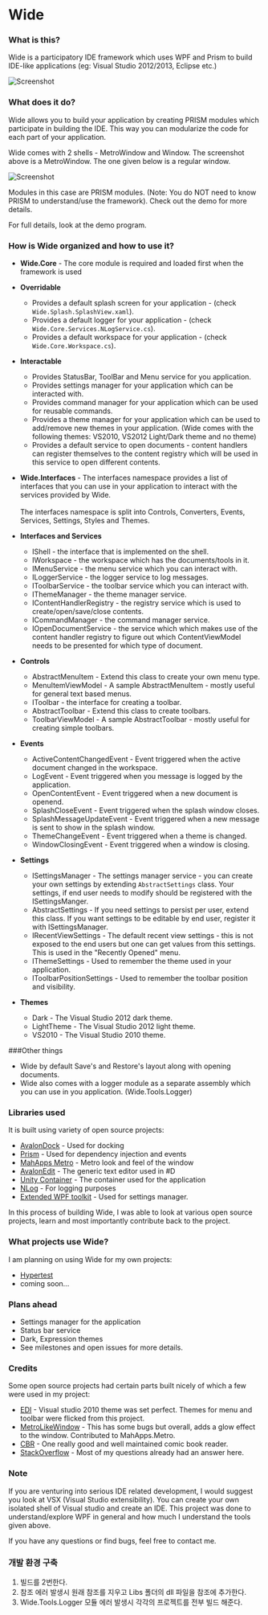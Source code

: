 # Wide

### What is this?

Wide is a participatory IDE framework which uses WPF and Prism to build IDE-like applications (eg: Visual Studio 2012/2013, Eclipse etc.) 


![Screenshot](https://raw.github.com/wiki/chandramouleswaran/Wide/Wide.png)

### What does it do?

Wide allows you to build your application by creating PRISM modules which participate in building the IDE. This way you can modularize the code for each part of your application.

Wide comes with 2 shells - MetroWindow and Window. The screenshot above is a MetroWindow. The one given below is a regular window.

![Screenshot](https://raw.github.com/wiki/chandramouleswaran/Wide/Wide-old.png)

Modules in this case are PRISM modules. (Note: You do NOT need to know PRISM to understand/use the framework). Check out the demo for more details.

For full details, look at the demo program.

### How is Wide organized and how to use it?

- **Wide.Core** - The core module is required and loaded first when the framework is used 
 - **Overridable**
      * Provides a default splash screen for your application - (check `Wide.Splash.SplashView.xaml`).
      * Provides a default logger for your application - (check `Wide.Core.Services.NLogService.cs`).
      * Provides a default workspace for your application - (check `Wide.Core.Workspace.cs`).
 - **Interactable**
      * Provides StatusBar, ToolBar and Menu service for you application.
      * Provides settings manager for your application which can be interacted with.
      * Provides command manager for your application which can be used for reusable commands.
      * Provides a theme manager for your application which can be used to add/remove new themes in your application. (Wide comes with the following themes: VS2010, VS2012 Light/Dark theme and no theme)
      * Provides a default service to open documents - content handlers can register themselves to the content registry which will be used in this service to open different contents.

- **Wide.Interfaces** - The interfaces namespace provides a list of interfaces that you can use in your application to interact with the services provided by Wide.<br/> <br/>The interfaces namespace is split into Controls, Converters, Events, Services, Settings, Styles and Themes. 
 - **Interfaces and Services**
      * IShell - the interface that is implemented on the shell.
      * IWorkspace - the workspace which has the documents/tools in it.
      * IMenuService - the menu service which you can interact with.
      * ILoggerService - the logger service to log messages.
      * IToolbarService - the toolbar service which you can interact with.
      * IThemeManager - the theme manager service.
      * IContentHandlerRegistry - the registry service which is used to create/open/save/close contents.
      * ICommandManager - the command manager service.
      * IOpenDocumentService - the service which which makes use of the content handler registry to figure out which ContentViewModel needs to be presented for which type of document.
 - **Controls**
      * AbstractMenuItem - Extend this class to create your own menu type.
      * MenuItemViewModel - A sample AbstractMenuItem - mostly useful for general text based menus.
      * IToolbar - the interface for creating a toolbar.
      * AbstractToolbar - Extend this class to create toolbars.
      * ToolbarViewModel - A sample AbstractToolbar - mostly useful for creating simple toolbars.
 - **Events**
      * ActiveContentChangedEvent - Event triggered when the active document changed in the workspace.
      * LogEvent - Event triggered when you message is logged by the application.
      * OpenContentEvent - Event triggered when a new document is openend.
      * SplashCloseEvent - Event triggered when the splash window closes.
      * SplashMessageUpdateEvent - Event triggered when a new message is sent to show in the splash window.
      * ThemeChangeEvent - Event triggered when a theme is changed.
      * WindowClosingEvent - Event triggered when a window is closing.
 - **Settings**
      * ISettingsManager - The settings manager service - you can create your own settings by extending `AbstractSettings` class. Your settings, if end user needs to modify should be registered with the ISettingsManger.
      * AbstractSettings - If you need settings to persist per user, extend this class. If you want settings to be editable by end user, register it with ISettingsManager.
      * IRecentViewSettings - The default recent view settings - this is not exposed to the end users but one can get values from this settings. This is used in the "Recently Opened" menu.
      * IThemeSettings - Used to remember the theme used in your application.
      * IToolbarPositionSettings - Used to remember the toolbar position and visibility.
 - **Themes**
      * Dark - The Visual Studio 2012 dark theme.
      * LightTheme - The Visual Studio 2012 light theme.
      * VS2010 - The Visual Studio 2010 theme.

###Other things
- Wide by default Save's and Restore's layout along with opening documents.
- Wide also comes with a logger module as a separate assembly which you can use in you application. (Wide.Tools.Logger)


### Libraries used
It is built using variety of open source projects:

* [AvalonDock](http://avalondock.codeplex.com) - Used for docking
* [Prism](http://compositewpf.codeplex.com/) - Used for dependency injection and events
* [MahApps Metro](https://github.com/MahApps/MahApps.Metro) - Metro look and feel of the window
* [AvalonEdit](https://github.com/icsharpcode/SharpDevelop/wiki/AvalonEdit) - The generic text editor used in #D
* [Unity Container](http://msdn.microsoft.com/en-us/library/ff660899\(v=pandp.20\).aspx) - The container used for the application
* [NLog](http://nlog-project.org/) - For logging purposes
* [Extended WPF toolkit](http://wpftoolkit.codeplex.com/) - Used for settings manager.

In this process of building Wide, I was able to look at various open source projects, learn and most importantly contribute back to the project.


### What projects use Wide?

I am planning on using Wide for my own projects:

* [Hypertest](https://github.com/chandramouleswaran/Hypertest)
* coming soon...

### Plans ahead
* Settings manager for the application
* Status bar service
* Dark, Expression themes
* See milestones and open issues for more details.

### Credits
Some open source projects had certain parts built nicely of which a few were used in my project:

* [EDI](http://edi.codeplex.com/) - Visual studio 2010 theme was set perfect. Themes for menu and toolbar were flicked from this project.
* [MetroLikeWindow](https://github.com/Grabacr07/MetroLikeWindow) - This has some bugs but overall, adds a glow effect to the window. Contributed to MahApps.Metro.
* [CBR](http://wfpbookreader.codeplex.com/) - One really good and well maintained comic book reader.
* [StackOverflow](http://www.stackoverflow.com) - Most of my questions already had an answer here.

### Note
If you are venturing into serious IDE related development, I would suggest you look at VSX (Visual Studio extensibility). You can create your own isolated shell of Visual studio and create an IDE. This project was done to understand/explore WPF in general and how much I understand the tools given above.

If you have any questions or find bugs, feel free to contact me.

### 개발 환경 구축
1. 빌드를 2번한다.
2. 참조 에러 발생시 원래 참조를 지우고 Libs 폴더의 dll 파일을 참조에 추가한다.
3. Wide.Tools.Logger 모듈 에러 발생시 각각의 프로젝트를 전부 빌드 해준다.

